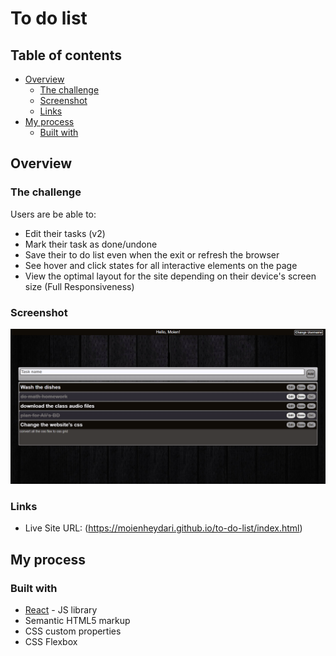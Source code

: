 # To do list

## Table of contents

- [Overview](#overview)
  - [The challenge](#the-challenge)
  - [Screenshot](#screenshot)
  - [Links](#links)
- [My process](#my-process)
  - [Built with](#built-with)

## Overview

### The challenge

Users are be able to:

- Edit their tasks (v2)
- Mark their task as done/undone
- Save their to do list even when the exit or refresh the browser
- See hover and click states for all interactive elements on the page
- View the optimal layout for the site depending on their device's screen size (Full Responsiveness)

### Screenshot
![](./screenshot.jpg)

### Links

- Live Site URL: (https://moienheydari.github.io/to-do-list/index.html)

## My process

### Built with

- [React](https://reactjs.org/) - JS library
- Semantic HTML5 markup
- CSS custom properties
- CSS Flexbox
